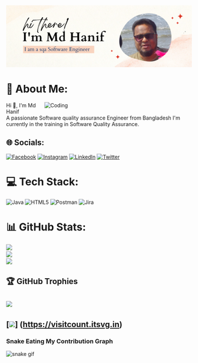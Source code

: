 ![logo ](https://github.com/mdhanifbd/mdhanifbd/blob/master/Github%20Banner.png)
# 💫 About Me:
<img align="right" alt="Coding" width="400" src="https://github.com/mdhanifbd/mdhanifbd/assets/62870718/54528a5e-e68f-4b8b-b906-97339ca13535">
Hi 👋, I'm Md Hanif<br>
A passionate Software quality assurance Engineer from Bangladesh<be>
I'm currently in the training in Software Quality Assurance.

## 🌐 Socials:
[![Facebook](https://img.shields.io/badge/Facebook-%231877F2.svg?logo=Facebook&logoColor=white)](https://facebook.com/akashahmed.cse) 
[![Instagram](https://img.shields.io/badge/Instagram-%23E4405F.svg?logo=Instagram&logoColor=white)](https://instagram.com/_silent.learner_) 
[![LinkedIn](https://img.shields.io/badge/LinkedIn-%230077B5.svg?logo=linkedin&logoColor=white)](https://linkedin.com/in/akashahmed-cse) 
[![Twitter](https://img.shields.io/badge/Twitter-%231DA1F2.svg?logo=Twitter&logoColor=white)](https://twitter.com/akashah77994528)
# 💻 Tech Stack:
![Java](https://img.shields.io/badge/java-%23ED8B00.svg?style=for-the-badge&logo=java&logoColor=white)
![HTML5](https://img.shields.io/badge/html5-%23E34F26.svg?style=for-the-badge&logo=html5&logoColor=white)
![Postman](https://img.shields.io/badge/Postman-FF6C37?style=for-the-badge&logo=postman&logoColor=white)
![Jira](https://img.shields.io/badge/jira-%230A0FFF.svg?style=for-the-badge&logo=jira&logoColor=white)

# 📊 GitHub Stats:

![](https://github-readme-stats.vercel.app/api?username=mdhanifbd-&theme=gruvbox&hide_border=false&include_all_commits=true&count_private=true)<br/>
![](https://github-readme-streak-stats.herokuapp.com/?user=mdhanifbd&theme=gruvbox&hide_border=false)<br/>
![](https://github-readme-stats.vercel.app/api/top-langs/?username=mdhanifbd&theme=gruvbox&hide_border=false&include_all_commits=true&count_private=true&layout=compact)

## 🏆 GitHub Trophies
![](https://github-profile-trophy.vercel.app/?username=mdhanifbd&theme=radical&no-frame=false&no-bg=true&margin-w=4)
---
[![](https://visitcount.itsvg.in/api?id=mdhanifbd&icon=0&color=0)]
(https://visitcount.itsvg.in)
---
### Snake Eating My Contribution Graph
![snake gif](https://github.com/mdhanifbd/mdhanifbd/blob/output/github-contribution-grid-snake.svg)

